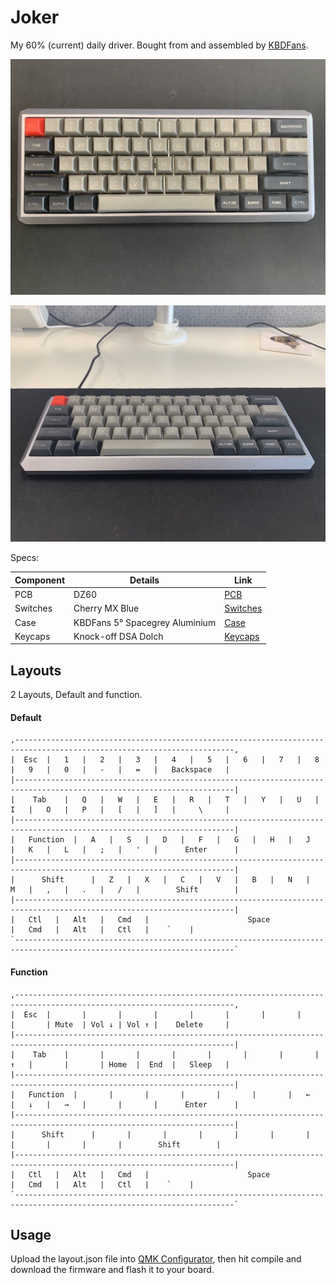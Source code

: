 # Joker

My 60% (current) daily driver. Bought from and assembled by [KBDFans][kbdfans].

![](https://raw.githubusercontent.com/deanacus/keyboards/master/joker/img/top.jpg)

![](https://raw.githubusercontent.com/deanacus/keyboards/master/joker/img/front.jpg)

Specs:

| Component | Details                            | Link                 |
|-----------|------------------------------------|----------------------|
| PCB       | DZ60                               | [PCB][pcb]           |
| Switches  | Cherry MX Blue                     | [Switches][switches] |
| Case      | KBDFans 5&deg; Spacegrey Aluminium | [Case][case]         |
| Keycaps   | Knock-off DSA Dolch                | [Keycaps][caps]      |

## Layouts

2 Layouts, Default and function.

#### Default

```
,-----------------------------------------------------------------------------------------------------------------------,
|  Esc  |   1   |   2   |   3   |   4   |   5   |   6   |   7   |   8   |   9   |   0   |   -   |   =   |   Backspace   |
|-----------------------------------------------------------------------------------------------------------------------|
|    Tab    |   Q   |   W   |   E   |   R   |   T   |   Y   |   U   |   I   |   O   |   P   |   [   |   ]   |     \     |
|-----------------------------------------------------------------------------------------------------------------------|
|   Function  |   A   |   S   |   D   |   F   |   G   |   H   |   J   |   K   |   L   |   ;   |   '   |      Enter      |
|-----------------------------------------------------------------------------------------------------------------------|
|      Shift      |   Z   |   X   |   C   |   V   |   B   |   N   |   M   |   ,   |   .   |   /   |        Shift        |
|-----------------------------------------------------------------------------------------------------------------------|
|   Ctl   |   Alt   |   Cmd   |                      Space                      |   Cmd   |   Alt   |   Ctl   |    `    |
`-----------------------------------------------------------------------------------------------------------------------`
```

#### Function

```
,-----------------------------------------------------------------------------------------------------------------------,
|  Esc  |       |       |       |       |       |       |       |       |       | Mute  | Vol ↓ | Vol ↑ |    Delete     |
|-----------------------------------------------------------------------------------------------------------------------|
|    Tab    |       |       |       |       |       |       |       |   ↑   |       |       | Home  |  End  |   Sleep   |
|-----------------------------------------------------------------------------------------------------------------------|
|   Function  |       |       |       |       |       |       |   ←   |   ↓   |   →   |       |       |      Enter      |
|-----------------------------------------------------------------------------------------------------------------------|
|      Shift      |       |       |       |       |       |       |       |       |       |       |        Shift        |
|-----------------------------------------------------------------------------------------------------------------------|
|   Ctl   |   Alt   |   Cmd   |                      Space                      |   Cmd   |   Alt   |   Ctl   |    `    |
`-----------------------------------------------------------------------------------------------------------------------`
```

## Usage

Upload the layout.json file into [QMK Configurator][conf], then hit compile and download
the firmware and flash it to your board.

[conf]: https://config.qmk.fm/
[kbdfans]: https://kbdfans.com/
[pcb]: https://kbdfans.com/products/dz60-60-pcb
[switches]: https://kbdfans.com/products/cherry-mx-swtich
[case]: https://kbdfans.com/collections/60-layout-case/products/pre-orderkbdfans-5-60-case
[caps]: https://www.aliexpress.com/item/32813738267.html